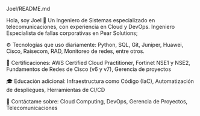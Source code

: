 Joel/README.md

Hola, soy Joel 👋
Un Ingeniero de Sistemas especializado en telecomunicaciones, con experiencia en Cloud y DevOps.
Ingeniero Especialista de fallas corporativas en Pear Solutions;

⚙️ Tecnologías que uso diariamente:  Python, SQL, Git, Juniper, Huawei, Cisco, Raisecom, RAD, Monitoreo de redes, entre otros.

📜 Certificaciones:  AWS Certified Cloud Practitioner, Fortinet NSE1 y NSE2, Fundamentos de Redes de Cisco (v6 y v7), Gerencia de proyectos

🎓 Educación adicional: Infraestructura como Código (IaC), Automatización de despliegues, Herramientas de CI/CD

💬 Contáctame sobre: Cloud Computing, DevOps, Gerencia de Proyectos, Telecomunicaciones
